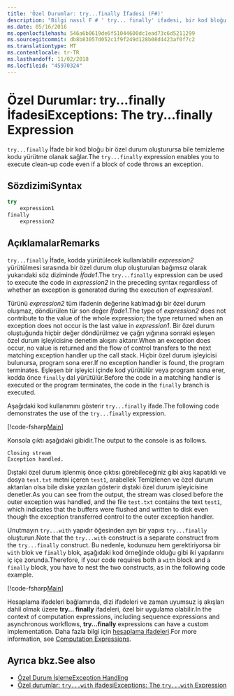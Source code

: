 ```yaml
---
title: 'Özel Durumlar: try...finally İfadesi (F#)'
description: "Bilgi nasıl F # ' try... finally' ifadesi, bir kod bloğu bir özel durum oluşturursa bile temizleme kodu yürütme olanak tanır."
ms.date: 05/16/2016
ms.openlocfilehash: 546a6b0619de6f51044600dc1ead73c6d5211299
ms.sourcegitcommit: db8b83057d052c1f9f249d128b08d4423af0f7c2
ms.translationtype: MT
ms.contentlocale: tr-TR
ms.lasthandoff: 11/02/2018
ms.locfileid: "45970324"
---
```

# <a name="exceptions-the-tryfinally-expression"></a><span data-ttu-id="9ac28-103">Özel Durumlar: try...finally İfadesi</span><span class="sxs-lookup"><span data-stu-id="9ac28-103">Exceptions: The try...finally Expression</span></span>

<span data-ttu-id="9ac28-104">`try...finally` İfade bir kod bloğu bir özel durum oluşturursa bile temizleme kodu yürütme olanak sağlar.</span><span class="sxs-lookup"><span data-stu-id="9ac28-104">The `try...finally` expression enables you to execute clean-up code even if a block of code throws an exception.</span></span>

## <a name="syntax"></a><span data-ttu-id="9ac28-105">Sözdizimi</span><span class="sxs-lookup"><span data-stu-id="9ac28-105">Syntax</span></span>

```fsharp
try
    expression1
finally
    expression2
```

## <a name="remarks"></a><span data-ttu-id="9ac28-106">Açıklamalar</span><span class="sxs-lookup"><span data-stu-id="9ac28-106">Remarks</span></span>

<span data-ttu-id="9ac28-107">`try...finally` İfade, kodda yürütülecek kullanılabilir *expression2* yürütülmesi sırasında bir özel durum olup oluşturulan bağımsız olarak yukarıdaki söz diziminde *İfade1*.</span><span class="sxs-lookup"><span data-stu-id="9ac28-107">The `try...finally` expression can be used to execute the code in *expression2* in the preceding syntax regardless of whether an exception is generated during the execution of *expression1*.</span></span>

<span data-ttu-id="9ac28-108">Türünü *expression2* tüm ifadenin değerine katılmadığı bir özel durum oluşmaz, döndürülen tür son değer *İfade1*.</span><span class="sxs-lookup"><span data-stu-id="9ac28-108">The type of *expression2* does not contribute to the value of the whole expression; the type returned when an exception does not occur is the last value in *expression1*.</span></span> <span data-ttu-id="9ac28-109">Bir özel durum oluştuğunda hiçbir değer döndürülmez ve çağrı yığınına sonraki eşleşen özel durum işleyicisine denetim akışını aktarır.</span><span class="sxs-lookup"><span data-stu-id="9ac28-109">When an exception does occur, no value is returned and the flow of control transfers to the next matching exception handler up the call stack.</span></span> <span data-ttu-id="9ac28-110">Hiçbir özel durum işleyicisi bulunursa, program sona erer.</span><span class="sxs-lookup"><span data-stu-id="9ac28-110">If no exception handler is found, the program terminates.</span></span> <span data-ttu-id="9ac28-111">Eşleşen bir işleyici içinde kod yürütülür veya program sona erer, kodda önce `finally` dal yürütülür.</span><span class="sxs-lookup"><span data-stu-id="9ac28-111">Before the code in a matching handler is executed or the program terminates, the code in the `finally` branch is executed.</span></span>

<span data-ttu-id="9ac28-112">Aşağıdaki kod kullanımını gösterir `try...finally` ifade.</span><span class="sxs-lookup"><span data-stu-id="9ac28-112">The following code demonstrates the use of the `try...finally` expression.</span></span>

[!code-fsharp[Main](../../../../samples/snippets/fsharp/lang-ref-2/snippet5701.fs)]

<span data-ttu-id="9ac28-113">Konsola çıktı aşağıdaki gibidir.</span><span class="sxs-lookup"><span data-stu-id="9ac28-113">The output to the console is as follows.</span></span>

```
Closing stream
Exception handled.
```

<span data-ttu-id="9ac28-114">Dıştaki özel durum işlenmiş önce çıktısı görebileceğiniz gibi akış kapatıldı ve dosya `test.txt` metni içeren `test1`, arabellek Temizlenen ve özel durum aktarılan olsa bile diske yazılan gösterir dıştaki özel durum işleyicisine denetler.</span><span class="sxs-lookup"><span data-stu-id="9ac28-114">As you can see from the output, the stream was closed before the outer exception was handled, and the file `test.txt` contains the text `test1`, which indicates that the buffers were flushed and written to disk even though the exception transferred control to the outer exception handler.</span></span>

<span data-ttu-id="9ac28-115">Unutmayın `try...with` yapıdır öğesinden ayrı bir yapısı `try...finally` oluşturun.</span><span class="sxs-lookup"><span data-stu-id="9ac28-115">Note that the `try...with` construct is a separate construct from the `try...finally` construct.</span></span> <span data-ttu-id="9ac28-116">Bu nedenle, kodunuzu hem gerektiriyorsa bir `with` blok ve `finally` blok, aşağıdaki kod örneğinde olduğu gibi iki yapılarını iç içe zorunda.</span><span class="sxs-lookup"><span data-stu-id="9ac28-116">Therefore, if your code requires both a `with` block and a `finally` block, you have to nest the two constructs, as in the following code example.</span></span>

[!code-fsharp[Main](../../../../samples/snippets/fsharp/lang-ref-2/snippet5702.fs)]

<span data-ttu-id="9ac28-117">Hesaplama ifadeleri bağlamında, dizi ifadeleri ve zaman uyumsuz iş akışları dahil olmak üzere **try... finally** ifadeleri, özel bir uygulama olabilir.</span><span class="sxs-lookup"><span data-stu-id="9ac28-117">In the context of computation expressions, including sequence expressions and asynchronous workflows, **try...finally** expressions can have a custom implementation.</span></span> <span data-ttu-id="9ac28-118">Daha fazla bilgi için [hesaplama ifadeleri](../computation-expressions.md).</span><span class="sxs-lookup"><span data-stu-id="9ac28-118">For more information, see [Computation Expressions](../computation-expressions.md).</span></span>

## <a name="see-also"></a><span data-ttu-id="9ac28-119">Ayrıca bkz.</span><span class="sxs-lookup"><span data-stu-id="9ac28-119">See also</span></span>

- [<span data-ttu-id="9ac28-120">Özel Durum İşleme</span><span class="sxs-lookup"><span data-stu-id="9ac28-120">Exception Handling</span></span>](index.md)
- [<span data-ttu-id="9ac28-121">Özel durumlar: `try...with` ifadesi</span><span class="sxs-lookup"><span data-stu-id="9ac28-121">Exceptions: The `try...with` Expression</span></span>](the-try-with-expression.md)

